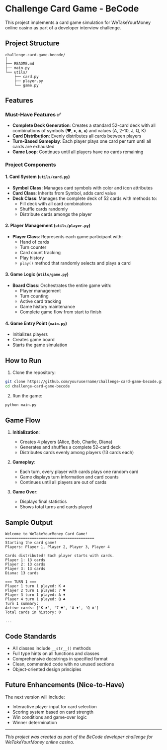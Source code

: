 # Challenge Card Game - BeCode

This project implements a card game simulation for WeTakeYourMoney online casino as part of a developer interview challenge.

## Project Structure

```
challenge-card-game-becode/
│
├── README.md
├── main.py
└── utils/
    ├── card.py
    ├── player.py
    └── game.py
```

## Features

### Must-Have Features ✅
- **Complete Deck Generation**: Creates a standard 52-card deck with all combinations of symbols (♥, ♦, ♣, ♠) and values (A, 2-10, J, Q, K)
- **Card Distribution**: Evenly distributes all cards between players
- **Turn-Based Gameplay**: Each player plays one card per turn until all cards are exhausted
- **Game Loop**: Continues until all players have no cards remaining

### Project Components

#### 1. Card System (`utils/card.py`)
- **Symbol Class**: Manages card symbols with color and icon attributes
- **Card Class**: Inherits from Symbol, adds card value
- **Deck Class**: Manages the complete deck of 52 cards with methods to:
  - Fill deck with all card combinations
  - Shuffle cards randomly
  - Distribute cards amongs the player

#### 2. Player Management (`utils/player.py`)
- **Player Class**: Represents each game participant with:
  - Hand of cards
  - Turn counter
  - Card count tracking
  - Play history
  - `play()` method that randomly selects and plays a card

#### 3. Game Logic (`utils/game.py`)
- **Board Class**: Orchestrates the entire game with:
  - Player management
  - Turn counting
  - Active card tracking
  - Game history maintenance
  - Complete game flow from start to finish

#### 4. Game Entry Point (`main.py`)
- Initializes players
- Creates game board
- Starts the game simulation

## How to Run

1. Clone the repository:
```bash
git clone https://github.com/yourusername/challenge-card-game-becode.git
cd challenge-card-game-becode
```

2. Run the game:
```bash
python main.py
```

## Game Flow

1. **Initialization**: 
   - Creates 4 players (Alice, Bob, Charlie, Diana)
   - Generates and shuffles a complete 52-card deck
   - Distributes cards evenly among players (13 cards each)

2. **Gameplay**:
   - Each turn, every player with cards plays one random card
   - Game displays turn information and card counts
   - Continues until all players are out of cards

3. **Game Over**:
   - Displays final statistics
   - Shows total turns and cards played

## Sample Output

```
Welcome to WeTakeYourMoney Card Game!
========================================
Starting the card game!
Players: Player 1, Player 2, Player 3, Player 4

Cards distributed! Each player starts with cards.
Player 1: 13 cards
Player 2: 13 cards
Player 3: 13 cards
Diana: 13 cards

=== TURN 1 ===
Player 1 turn 1 played: K ♠
Player 2 turn 1 played: 7 ♥
Player 3 turn 1 played: A ♦
Player 4 turn 1 played: Q ♣
Turn 1 summary:
Active cards: ['K ♠', '7 ♥', 'A ♦', 'Q ♣']
Total cards in history: 0

...
```

## Code Standards

- All classes include `__str__()` methods
- Full type hints on all functions and classes
- Comprehensive docstrings in specified format
- Clean, commented code with no unused sections
- Object-oriented design principles


## Future Enhancements (Nice-to-Have)

The next version will include:
- Interactive player input for card selection
- Scoring system based on card strength
- Win conditions and game-over logic
- Winner determination

---

*This project was created as part of the BeCode developer challenge for WeTakeYourMoney online casino.*